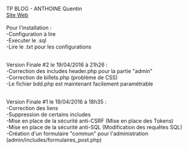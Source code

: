 TP BLOG - ANTHOINE Quentin
<br/>
<a href="http://web-svenning.fr">Site Web</a>
<br/>
<br/>
Pour l'installation : 
<br/>
-Configuration à lire<br/>
-Executer le .sql <br/>
-Lire le .txt pour les configurations<br/><br/>


Version Finale #2 le 19/04/2016 à 21h26 :
<br/>
-Correction des includes header.php pour la partie "admin"<br/>
-Correction de billets.php (problème de CSS)<br/>
-Le fichier bdd.php est maintenant facilement paramétrable<br/><br/>


Version Finale #1 le 19/04/2016 à 18h35 :
<br/>
-Correction des liens<br/>
-Suppression de certains includes<br/>
-Mise en place de la sécurité anti-CSRF (Mise en place des Tokens)<br/>
-Mise en place de la sécurité anti-SQL (Modification des requêtes SQL)<br/>
-Création d'un formulaire "commun" pour l'administration (admin/includes/formulaires_post.php)